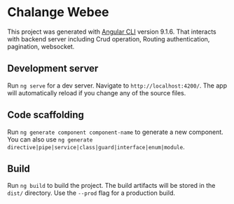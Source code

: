 # Chalange Webee


This project was generated with [Angular CLI](https://github.com/angular/angular-cli) version 9.1.6.
That interacts with backend server including Crud operation,
Routing authentication, pagination, websocket.

## Development server

Run `ng serve` for a dev server. Navigate to `http://localhost:4200/`. The app will automatically reload if you change any of the source files.

## Code scaffolding

Run `ng generate component component-name` to generate a new component. You can also use `ng generate directive|pipe|service|class|guard|interface|enum|module`.

## Build

Run `ng build` to build the project. The build artifacts will be stored in the `dist/` directory. Use the `--prod` flag for a production build.

 
